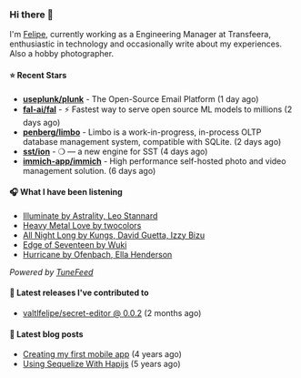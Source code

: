 ### Hi there 👋

I'm [Felipe](https://felipevm.com), currently working as a Engineering Manager at Transfeera, enthusiastic in technology and occasionally write about my experiences. Also a hobby photographer.

#### ⭐ Recent Stars
- **[useplunk/plunk](https://github.com/useplunk/plunk)** - The Open-Source Email Platform (1 day ago)
- **[fal-ai/fal](https://github.com/fal-ai/fal)** - ⚡ Fastest way to serve open source ML models to millions (2 days ago)
- **[penberg/limbo](https://github.com/penberg/limbo)** - Limbo is a work-in-progress, in-process OLTP database management system, compatible with SQLite. (2 days ago)
- **[sst/ion](https://github.com/sst/ion)** - ❍ — a new engine for SST (4 days ago)
- **[immich-app/immich](https://github.com/immich-app/immich)** - High performance self-hosted photo and video management solution. (6 days ago)

#### 🎧 What I have been listening
- [Illuminate by Astrality, Leo Stannard](https://open.spotify.com/track/6SpS3512xzHKapz4plRuZW)
- [Heavy Metal Love by twocolors](https://open.spotify.com/track/07VcTAooOBP8hIluuUS5xr)
- [All Night Long by Kungs, David Guetta, Izzy Bizu](https://open.spotify.com/track/1vQWFjEC34DHNXrRTFjDxe)
- [Edge of Seventeen by Wuki](https://open.spotify.com/track/5IFSvSEeCAvvBEQ85poqKB)
- [Hurricane by Ofenbach, Ella Henderson](https://open.spotify.com/track/3P3i2ratUjex3HJEF8aAVi)

_Powered by [TuneFeed](https://tunefeed.app?ref=valtlfelipe-gh-profile)_ 

#### 🚀 Latest releases I've contributed to


- [valtlfelipe/secret-editor @ 0.0.2](https://github.com/valtlfelipe/secret-editor/releases/tag/0.0.2) (2 months ago)

#### 📄 Latest blog posts
- [Creating my first mobile app](https://felipevm.com/posts/creating-my-first-mobile-app/) (4 years ago)
- [Using Sequelize With Hapijs](https://felipevm.com/posts/using-sequelize-with-hapijs/) (5 years ago)
